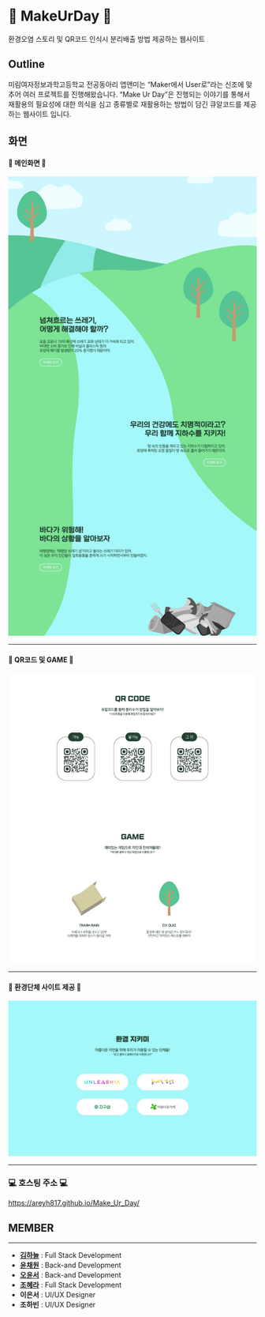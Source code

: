 

# :seedling: MakeUrDay :seedling:
환경오염 스토리 및 QR코드 인식시 분리배출 방법 제공하는 웹사이트

## Outline
미림여자정보과학고등학교 전공동아리 앱앤미는 “Maker에서 User로”라는 신조에 맞추어 여러 프로젝트를 진행해왔습니다. “Make Ur Day”은 진행되는 이야기를 통해서 재활용의 필요성에 대한 의식을 심고 종류별로 재활용하는 방법이 담긴 큐알코드를 제공하는 웹사이트 입니다.

## 화면
#### :green_heart: 메인화면 :green_heart:
![메인화면](image/prototype/main_01.jpg)

--------------------------------

#### :iphone: QR코드 및 GAME :iphone:
![QR코드 및 GAME](image/prototype/main_02.jpg)

--------------------------------

#### :open_hands: 환경단체 사이트 제공 :open_hands:
![환경단체 사이트 제공](image/prototype/main_03.jpg)


--------------------------------
### :computer: 호스팅 주소 :computer:
https://areyh817.github.io/Make_Ur_Day/




## MEMBER
--------------------------------
* **[김하늘](https://github.com/KimSky904)** : Full Stack Development
* **[윤채원](https://github.com/chaewon0228)** : Back-and Development
* **[오윤서](https://github.com/yo-nseo)** : Back-and Development
* **[조혜라](https://github.com/areyh817)** : Full Stack Development
* **이은서** : UI/UX Designer
* **조하빈** : UI/UX Designer